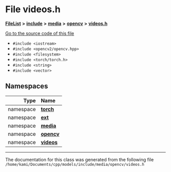 

# File videos.h



[**FileList**](files.md) **>** [**include**](dir_d44c64559bbebec7f509842c48db8b23.md) **>** [**media**](dir_aa03a1d12037901d4378cbd73498762d.md) **>** [**opencv**](dir_2b794fa5f0369c1c80752771b4d33858.md) **>** [**videos.h**](videos_8h.md)

[Go to the source code of this file](videos_8h_source.md)



* `#include <iostream>`
* `#include <opencv2/opencv.hpp>`
* `#include <filesystem>`
* `#include <torch/torch.h>`
* `#include <string>`
* `#include <vector>`













## Namespaces

| Type | Name |
| ---: | :--- |
| namespace | [**torch**](namespacetorch.md) <br> |
| namespace | [**ext**](namespacetorch_1_1ext.md) <br> |
| namespace | [**media**](namespacetorch_1_1ext_1_1media.md) <br> |
| namespace | [**opencv**](namespacetorch_1_1ext_1_1media_1_1opencv.md) <br> |
| namespace | [**videos**](namespacetorch_1_1ext_1_1media_1_1opencv_1_1videos.md) <br> |





















































------------------------------
The documentation for this class was generated from the following file `/home/kami/Documents/cpp/models/include/media/opencv/videos.h`

